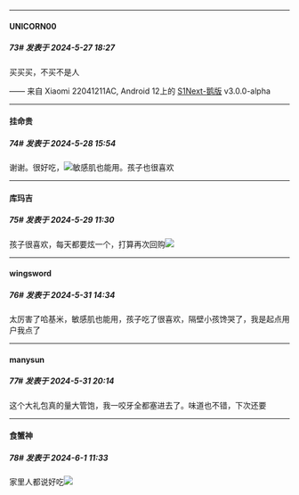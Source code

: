 ﻿
*****

####  UNICORN00  
##### 73#       发表于 2024-5-27 18:27

买买买，不买不是人

—— 来自 Xiaomi 22041211AC, Android 12上的 [S1Next-鹅版](https://github.com/ykrank/S1-Next/releases) v3.0.0-alpha


*****

####  挂命贵  
##### 74#       发表于 2024-5-28 15:54

谢谢。很好吃，<img src="https://static.saraba1st.com/image/smiley/face2017/072.png" referrerpolicy="no-referrer">敏感肌也能用。孩子也很喜欢


*****

####  库玛吉  
##### 75#       发表于 2024-5-29 11:30

孩子很喜欢，每天都要炫一个，打算再次回购<img src="https://static.saraba1st.com/image/smiley/face2017/034.png" referrerpolicy="no-referrer">


*****

####  wingsword  
##### 76#       发表于 2024-5-31 14:34

太厉害了哈基米，敏感肌也能用，孩子吃了很喜欢，隔壁小孩馋哭了，我是起点用户我点了


*****

####  manysun  
##### 77#       发表于 2024-5-31 20:14

这个大礼包真的量大管饱，我一咬牙全都塞进去了。味道也不错，下次还要


*****

####  食蟹神  
##### 78#       发表于 2024-6-1 11:33

家里人都说好吃<img src="https://static.saraba1st.com/image/smiley/face/119.gif" referrerpolicy="no-referrer">

